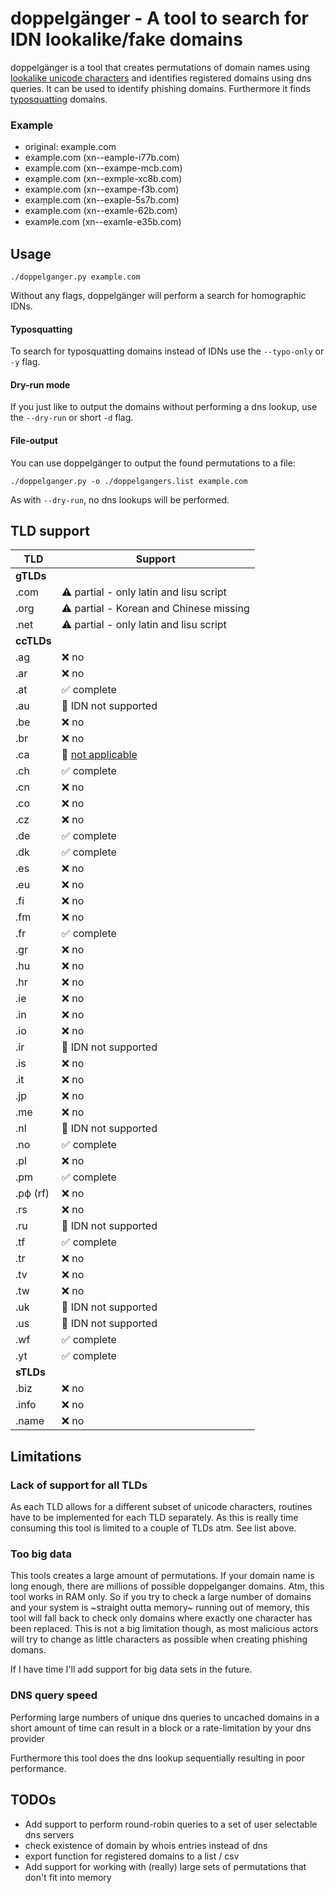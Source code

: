 # doppelgänger - A tool to search for IDN lookalike/fake domains

doppelgänger is a tool that creates permutations of domain names using [lookalike unicode characters](https://en.wikipedia.org/wiki/IDN_homograph_attack) and identifies registered domains using dns queries. 
It can be used to identify phishing domains. Furthermore it finds [typosquatting](https://en.wikipedia.org/wiki/Typosquatting) domains.

### Example

* original: example.com
* eẋample.com (xn--eample-i77b.com)
* exampĺe.com (xn--exampe-mcb.com)
* exạmple.com (xn--exmple-xc8b.com)
* exampǀe.com (xn--exampe-f3b.com)
* exaṃple.com (xn--exaple-5s7b.com)
* examƿle.com (xn--examle-62b.com)
* examᴘle.com (xn--examle-e35b.com)

## Usage

```
./doppelganger.py example.com
```

Without any flags, doppelgänger will perform a search for homographic IDNs.

#### Typosquatting

To search for typosquatting domains instead of IDNs use the `--typo-only` or `-y` flag.

#### Dry-run mode 

If you just like to output the domains without performing a dns lookup, use the `--dry-run` or short `-d` flag.

#### File-output

You can use doppelgänger to output the found permutations to a file:
```
./doppelganger.py -o ./doppelgangers.list example.com
```
As with `--dry-run`, no dns lookups will be performed.

## TLD support

| TLD   | Support      |
|-------|--------------|
| **gTLDs** |
| .com  | :warning: partial - only latin and lisu script |
| .org  | :warning: partial - Korean and Chinese missing |
| .net  | :warning: partial - only latin and lisu script |
| **ccTLDs** |
| .ag | :x: no |
| .ar | :x: no |
| .at  | :white_check_mark: complete |
| .au | :large_blue_circle: IDN not supported |
| .be| :x: no |
| .br | :x: no |
| .ca | :large_blue_circle: [not applicable](https://cira.ca/assets/Documents/Legal/IDN/faq.pdf) |
| .ch | :white_check_mark: complete |
| .cn | :x: no |
| .co | :x: no |
| .cz | :x: no |
| .de | :white_check_mark: complete |
| .dk | :white_check_mark: complete |
| .es | :x: no |
| .eu | :x: no |
| .fi | :x: no |
| .fm | :x: no |
| .fr | :white_check_mark: complete |
| .gr | :x: no |
| .hu | :x: no |
| .hr | :x: no |
| .ie | :x: no |
| .in | :x: no |
| .io | :x: no |
| .ir | :large_blue_circle: IDN not supported |
| .is | :x: no |
| .it | :x: no |
| .jp | :x: no |
| .me | :x: no |
| .nl | :large_blue_circle: IDN not supported |
| .no | :white_check_mark: complete |
| .pl | :x: no |
| .pm | :white_check_mark: complete |
| .рф (rf) | :x: no |
| .rs | :x: no |
| .ru | :large_blue_circle: IDN not supported |
| .tf | :white_check_mark: complete |
| .tr | :x: no |
| .tv | :x: no |
| .tw | :x: no |
| .uk | :large_blue_circle: IDN not supported |
| .us | :large_blue_circle: IDN not supported |
| .wf | :white_check_mark: complete |
| .yt | :white_check_mark: complete |
| **sTLDs** |
| .biz | :x: no |
| .info | :x: no |
| .name | :x: no |

## Limitations

### Lack of support for all TLDs

As each TLD allows for a different subset of unicode characters, routines have to be 
implemented for each TLD separately. As this is really time consuming this tool is limited 
to a couple of TLDs atm. See list above.

### Too big data

This tools creates a large amount of permutations. 
If your domain name is long enough, there are millions of possible doppelganger domains. Atm, this tool works in RAM only. 
So if you try to check a large number of domains and your system is ~straight outta memory~ running out of memory, this tool will fall back to check only domains where exactly one character has been replaced.
This is not a big limitation though, as most malicious actors will try to change as little characters as possible when creating phishing domans. 

If I have time I'll add support for big data sets in the future.

### DNS query speed

Performing large numbers of unique dns queries to uncached domains in a short amount 
of time can result in a block or a rate-limitation by your dns provider

Furthermore this tool does the dns lookup sequentially resulting in poor performance.

## TODOs

* Add support to perform round-robin queries to a set of user selectable dns servers
* check existence of domain by whois entries instead of dns
* export function for registered domains to a list / csv
* Add support for working with (really) large sets of permutations that don't fit 
into memory

